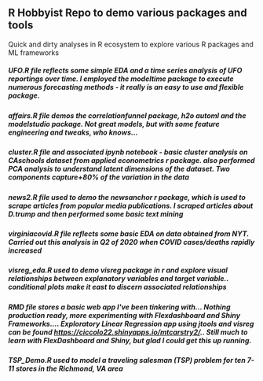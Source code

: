 ## R Hobbyist Repo to demo various packages and tools
Quick and dirty analyses in R ecosystem to explore various R packages and ML frameworks

##### UFO.R file reflects some simple EDA and a time series analysis of UFO reportings over time. I employed the modeltime package to execute numerous forecasting methods - it really is an easy to use and flexible package.

##### affairs.R file demos the correlationfunnel package, h2o automl and the modelstudio package. Not great models, but with some feature engineering and tweaks, who knows...

##### cluster.R file and associated ipynb notebook - basic cluster analysis on CAschools dataset from applied econometrics r package. also performed PCA analysis to understand latent dimensions of the dataset. Two components capture+80% of the variation in the data

##### news2.R file used to demo the newsanchor r package, which is used to scrape articles from popular media publications. I scraped  articles about D.trump and then performed some basic text mining

##### virginiacovid.R file reflects some basic EDA on data obtained from NYT. Carried out this analysis in Q2 of 2020 when COVID cases/deaths rapidly increased

##### visreg_eda.R used to demo visreg package in r and explore visual relationships between explanatory variables and target variable.. conditional plots make it east to discern associated relationships

##### RMD file stores a basic web app I've been tinkering with... Nothing production ready, more experimenting with Flexdashboard and Shiny Frameworks.... Exploratory Linear Regression app using jtools and visreg can be found  https://ciccolo22.shinyapps.io/mtcarstry2/.. Still much to learn with FlexDashboard and Shiny, but glad I could get this up running.
 
##### TSP_Demo.R used to model a traveling salesman (TSP) problem for ten 7-11 stores in the Richmond, VA area
